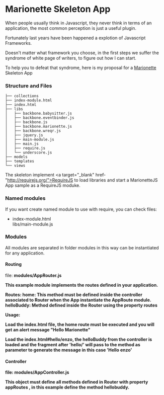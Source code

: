 Marionette Skeleton App
=======================

When people usually think in Javascript, they never think in terms of an application, the most common perception is just a useful plugin.

Fortunately last years have been happened a explotion of Javascript Frameworks.

Doesn't matter what framework you choose, in the first steps we suffer the syndrome of white page of writers, to figure out how I can start.

To help you to defeat that syndrome, here is my proposal for a <a target="_blank" href="http://marionettejs.com">Marionette</a> Skeleton App

### Structure and Files
```
├── collections
├── index-module.html
├── index.html
├── libs
│   ├── backbone.babysitter.js
│   ├── backbone.eventbinder.js
│   ├── backbone.js
│   ├── backbone.marionette.js
│   ├── backbone.wreqr.js
│   ├── jquery.js
│   ├── main-module.js
│   ├── main.js
│   ├── require.js
│   └── underscore.js
├── models
├── templates
└── views
```

The skeleton implement <a target="_blank" href-"http://requirejs.org/">RequireJS</a> to load libraries and start a MarionetteJS App sample as a RequireJS moduke.

### Named modules

If you want create named module to use with require, you can check files:
<ul>
  <li>index-module.html</li>
  </li>libs/main-module.js</li>
</ul>

### Modules

All modules are separated in folder modules in this way can be instantiated for any application.

#### Routing

file: <strong>modules/AppRouter.js</strog>

This example module implements the routes defined in your application.

Routes:
  home: This method must be defined inside the controller associated to Router when the App instantiate the AppRoute module.
  helloBuddy: Method defined inside the Router using the property <italic>routes</italic>

Usage:

  Load the index.html file, the home route must be executed and you will get an alert message "Hello Marionette"

  Load the index.html#hello/enzo, the helloBuddy from the controller is loaded and the fragment after 'hello/' will pass to the method as parameter to generate the message in this case 'Hello enzo'

#### Controller

file: <strong>modules/AppController.js</strog>

This object must define all methods defined in Router with property <italic>appRoutes</italic> , in this example define the method hellobuddy.


